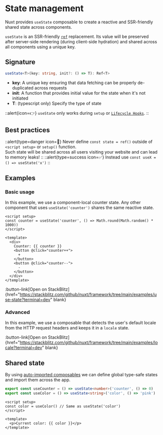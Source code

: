 # State management

Nuxt provides `useState` composable to create a reactive and SSR-friendly shared state across components.

`useState` is an SSR-friendly [`ref`](https://vuejs.org/api/reactivity-core.html#ref) replacement. Its value will be preserved after server-side rendering (during client-side hydration) and shared across all components using a unique key.

## Signature

```ts
useState<T>(key: string, init?: () => T): Ref<T>
```

* **key**: A unique key ensuring that data fetching can be properly de-duplicated across requests
* **init**: A function that provides initial value for the state when it's not initiated
* **T**: (typescript only) Specify the type of state

::alert{icon=👉}
`useState` only works during `setup` or [`Lifecycle Hooks`](https://vuejs.org/api/composition-api-lifecycle.html#composition-api-lifecycle-hooks).
::

## Best practices

::alert{type=danger icon=🚨}
Never define `const state = ref()` outside of `<script setup>` or `setup()` function.<br>
Such state will be shared across all users visiting your website and can lead to memory leaks!
::
::alert{type=success icon=✅}
Instead use `const useX = () => useState('x')`
::

## Examples

### Basic usage

In this example, we use a component-local counter state. Any other component that uses `useState('counter')` shares the same reactive state.

```vue [app.vue]
<script setup>
const counter = useState('counter', () => Math.round(Math.random() * 1000))
</script>

<template>
  <div>
    Counter: {{ counter }}
    <button @click="counter++">
      +
    </button>
    <button @click="counter--">
      -
    </button>
  </div>
</template>
```

:button-link[Open on StackBlitz]{href="https://stackblitz.com/github/nuxt/framework/tree/main/examples/use-state?terminal=dev" blank}

### Advanced

In this example, we use a composable that detects the user's default locale from the HTTP request headers and keeps it in a `locale` state.

:button-link[Open on StackBlitz]{href="https://stackblitz.com/github/nuxt/framework/tree/main/examples/locale?terminal=dev" blank}

## Shared state

By using [auto-imported composables](/docs/directory-structure/composables) we can define global type-safe states and import them across the app.

```ts [composables/states.ts]
export const useCounter = () => useState<number>('counter', () => 0)
export const useColor = () => useState<string>('color', () => 'pink')
```

```vue [app.vue]
<script setup>
const color = useColor() // Same as useState('color')
</script>

<template>
  <p>Current color: {{ color }}</p>
</template>
```
